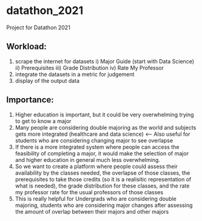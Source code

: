 # datathon_2021
Project for Datathon 2021
## Workload:
1. scrape the internet for datasets
   i) Major Guide (start with Data Science)
   ii) Prerequisites 
   iii) Grade Distribution
   iv) Rate My Professor
3. integrate the datasets in a metric for judgement
4. display of the output data

## Importance:
1. Higher education is important, but it could be very overwhelming trying to get to know a major
2. Many people are considering double majoring as the world and subjects gets more integrated (healthcare and data science) <-- Also useful for students who are considering changing major to see overlapse
3. If there is a more integrated system where people can access the feasibility of completing a major, it would make the selection of major and higher education in general much less overwhelming.
4. So we want to create a platform where people could assess their availability by the classes needed, the overlapse of those classes, the prerequisites to take those credits (so it is a realisitic representation of what is needed), the grade distribution for these classes, and the rate my professor rate for the usual professors of those classes
5. This is really helpful for Undergrads who are considering double majoring, students who are considering major changes after assessing the amount of overlap between their majors and other majors
